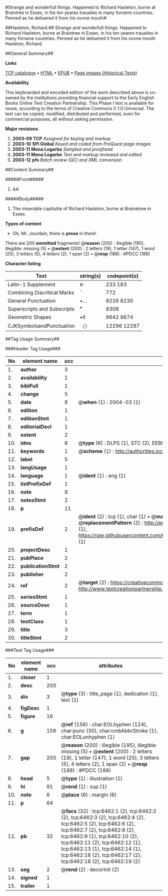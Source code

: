 #Strange and wonderfull things. Happened to Richard Hasleton, borne at Braintree in Essex, in his ten yeares trauailes in many forraine countries. Penned as he deliuered it from his ovvne mouth#

##Hasleton, Richard.##
Strange and wonderfull things. Happened to Richard Hasleton, borne at Braintree in Essex, in his ten yeares trauailes in many forraine countries. Penned as he deliuered it from his ovvne mouth
Hasleton, Richard.

##General Summary##

**Links**

[TCP catalogue](http://www.ota.ox.ac.uk/tcp/)  • 
[HTML](http://tei.it.ox.ac.uk/tcp/Texts-HTML/free/A02/A02794.html)  • 
[EPUB](http://tei.it.ox.ac.uk/tcp/Texts-EPUB/free/A02/A02794.epub) • 
[Page images (Historical Texts)](https://data.historicaltexts.jisc.ac.uk/view?pubId=eebo-99841847e&pageId=eebo-99841847e-6462-1)

**Availability**

This keyboarded and encoded edition of the
	       work described above is co-owned by the institutions
	       providing financial support to the Early English Books
	       Online Text Creation Partnership. This Phase I text is
	       available for reuse, according to the terms of Creative
	       Commons 0 1.0 Universal. The text can be copied,
	       modified, distributed and performed, even for
	       commercial purposes, all without asking permission.

**Major revisions**

1. __2003-09__ __TCP__ *Assigned for keying and markup*
1. __2003-10__ __SPi Global__ *Keyed and coded from ProQuest page images*
1. __2003-11__ __Mona Logarbo__ *Sampled and proofread*
1. __2003-11__ __Mona Logarbo__ *Text and markup reviewed and edited*
1. __2003-12__ __pfs__ *Batch review (QC) and XML conversion*

##Content Summary##

#####Front#####

1. AA

#####Body#####

1. The miserable captiuitie of Richard Hasleton, borne at Brainetree in Essex.

**Types of content**

  * Oh, Mr. Jourdain, there is **prose** in there!

There are 200 **ommitted** fragments! 
 @__reason__ (200) : illegible (195), illegible: missing (5)  •  @__extent__ (200) : 2 letters (19), 1 letter (147), 1 word (25), 3 letters (5), 4 letters (2), 1 span (2)  •  @__resp__ (188) : #PDCC (188)

**Character listing**


|Text|string(s)|codepoint(s)|
|---|---|---|
|Latin-1 Supplement|é·|233 183|
|Combining             Diacritical Marks|̄|772|
|General Punctuation|•…|8226 8230|
|Superscripts             and Subscripts|⁴|8308|
|Geometric Shapes|▪◊|9642 9674|
|CJKSymbolsandPunctuation|〈〉|12296 12297|

##Tag Usage Summary##

###Header Tag Usage###

|No|element name|occ|attributes|
|---|---|---|---|
|1.|__author__|3||
|2.|__availability__|1||
|3.|__biblFull__|1||
|4.|__change__|5||
|5.|__date__|8| @__when__ (1) : 2004-03 (1)|
|6.|__edition__|1||
|7.|__editionStmt__|1||
|8.|__editorialDecl__|1||
|9.|__extent__|2||
|10.|__idno__|6| @__type__ (6) : DLPS (1), STC (2), EEBO-CITATION (1), PROQUEST (1), VID (1)|
|11.|__keywords__|1| @__scheme__ (1) : http://authorities.loc.gov/ (1)|
|12.|__label__|5||
|13.|__langUsage__|1||
|14.|__language__|1| @__ident__ (1) : eng (1)|
|15.|__listPrefixDef__|1||
|16.|__note__|9||
|17.|__notesStmt__|2||
|18.|__p__|11||
|19.|__prefixDef__|2| @__ident__ (2) : tcp (1), char (1)  •  @__matchPattern__ (2) : ([0-9\-]+):([0-9IVX]+) (1), (.+) (1)  •  @__replacementPattern__ (2) : http://eebo.chadwyck.com/downloadtiff?vid=$1&page=$2 (1), https://raw.githubusercontent.com/textcreationpartnership/Texts/master/tcpchars.xml#$1 (1)|
|20.|__projectDesc__|1||
|21.|__pubPlace__|2||
|22.|__publicationStmt__|2||
|23.|__publisher__|2||
|24.|__ref__|2| @__target__ (2) : https://creativecommons.org/publicdomain/zero/1.0/ (1), http://www.textcreationpartnership.org/docs/. (1)|
|25.|__seriesStmt__|1||
|26.|__sourceDesc__|1||
|27.|__term__|1||
|28.|__textClass__|1||
|29.|__title__|3||
|30.|__titleStmt__|2||


###Text Tag Usage###

|No|element name|occ|attributes|
|---|---|---|---|
|1.|__closer__|1||
|2.|__desc__|200||
|3.|__div__|3| @__type__ (3) : title_page (1), dedication (1), text (1)|
|4.|__figDesc__|1||
|5.|__figure__|16||
|6.|__g__|156| @__ref__ (156) : char:EOLhyphen (124), char:punc (30), char:cmbAbbrStroke (1), char:EOLunhyphen (1)|
|7.|__gap__|200| @__reason__ (200) : illegible (195), illegible: missing (5)  •  @__extent__ (200) : 2 letters (19), 1 letter (147), 1 word (25), 3 letters (5), 4 letters (2), 1 span (2)  •  @__resp__ (188) : #PDCC (188)|
|8.|__head__|5| @__type__ (1) : illustration (1)|
|9.|__hi__|91| @__rend__ (1) : sup (1)|
|10.|__note__|6| @__place__ (6) : margin (6)|
|11.|__p__|64||
|12.|__pb__|32| @__facs__ (32) : tcp:6462:1 (2), tcp:6462:2 (2), tcp:6462:3 (2), tcp:6462:4 (2), tcp:6462:5 (2), tcp:6462:6 (2), tcp:6462:7 (2), tcp:6462:8 (2), tcp:6462:9 (1), tcp:6462:10 (2), tcp:6462:11 (2), tcp:6462:12 (1), tcp:6462:13 (1), tcp:6462:14 (1), tcp:6462:16 (2), tcp:6462:17 (2), tcp:6462:18 (2), tcp:6462:19 (2)|
|13.|__seg__|2| @__rend__ (2) : decorInit (2)|
|14.|__signed__|1||
|15.|__trailer__|1||
